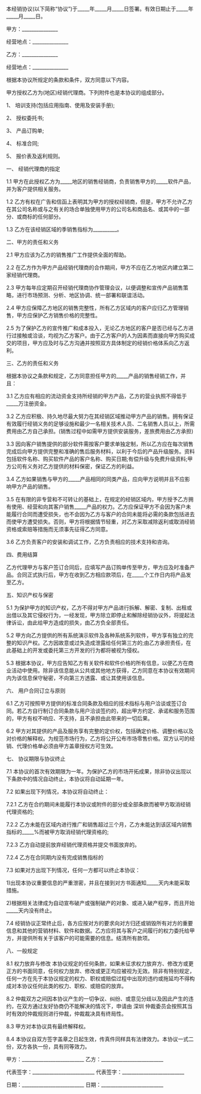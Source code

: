 
 


本经销协议(以下简称“协议”)于_____年_____月_____日签署。有效日期止于_____年_____月_____日。


甲方：_______________


经营地点：_______________


乙方：_______________


经营地点：_______________


根据本协议所规定的条款和条件，双方同意以下内容。


甲方授权乙方为(地区)经销代理商。下列附件也是本协议的组成部分。


1、 培训支持(包括应用指南、使用及安装手册);


2、 授权委托书;


3、 产品订购单;


4、 标准合同;


5、 报价表及返利规则。


一、 经销代理商的指定


1.1 甲方在此授权乙方为_____地区的销售经销商，负责销售甲方的_____软件产品，并为客户提供相关服务。


1.2 乙方有权在广告和信函上表明其为甲方的授权经销商，但是，甲方不允许乙方在其公司名称或与之有关的场合单独使用甲方的公司名和商品名、或其中的一部分、或商标的任何部分。


1.3 乙方在该经销区域的季销售指标为__________。


二、甲方的责任和义务


2.1 甲方应该为乙方的销售推广工作提供全面的帮助。


2.2 在乙方作为甲方产品经销代理商的合作期间，甲方不应在乙方地区内建立第二家经销代理商。


2.3 甲方每年应定期召开经销代理商协作管理会议，以便调整和宣传产品销售策略，进行市场预测、分析、地区协调、统一部署和联谊活动。


2.4 甲方应保障乙方地区的销售完整性，所有乙方区域内的客户应归乙方管理销售，甲方应保护乙方销售价格的完整性。


2.5 为了保护乙方的宣传推广和成本投入，无论乙方地区的客户是否已经与乙方进行过接触或洽谈，均视为乙方客户。由于乙方客户的人为因素而直接向甲方购买成交的项目，甲方应及时与乙方沟通并按照双方具体制定的经销价格体系向乙方返利。


三、乙方的责任和义务


根据本协议之条款和规定，乙方同意担任甲方的_____产品的销售经销工作，并且：


3.1 乙方应有相应的流动资金支持所经销的甲方产品，乙方的营业执照不得低于_____万注册资金。


3.2 乙方应积极、持久地尽最大努力在其经销区域推动甲方产品的销售。拥有保证有效履行经销义务的足够设施和最少一名相关技术人员、二名销售人员以上，所需费用由乙方自己承担。(销售过程中如需甲方提供安装服务，差旅费用由乙方承担)


3.3 因向客户销售提供的部分软件需按客户要求单独定制，所以乙方应在每次销售完成后向甲方提供完整和准确的售后服务材料，以利于今后的产品升级服务。资料包括软件名称、购买软件产品的客户名称、购买日期;有偿升级与免费升级资料;甲方公司有义务对乙方提供的材料保密，保证乙方的利益。


3.4 乙方如果销售与甲方的_____产品相同的同类产品，应向甲方说明并且不应影响甲方产品的销售。


3.5 在有限的非专营和不可转让的基础上，在规定的经销区域内，甲方授予乙方拥有使用、经营和向其客户销售_____产品的权力。乙方应保证甲方不会因为客户未能履行合同而遭受损失，也不会因为乙方与客户的合同未能将必需的条款包括进去而使甲方遭受损失。否则，甲方将根据情节轻重，对乙方采取减除返利或取消经销资格或索赔等措施而无须事先征得乙方同意。


3.6 乙方负责客户的安装和调试工作，乙方负责相应的技术支持和咨询。


四、费用结算


乙方代理甲方与客户签订合同后，应填写产品订购单传至甲方，甲方应及时准备产品。合同正式执行后，甲方在收到乙方相应款项后，在_____个工作日内将产品发至乙方。


五、知识产权与保密


5.1 为保护甲方的知识产权，乙方不得对甲方产品进行拆解、解密、复制、出租或出借以及其它侵权行为，一经发现，甲方除立即停止和解除经销协议外，将提起法律诉讼，由此给甲方造成的损失，由乙方负全部责任。


5.2 甲方向乙方提供的所有系统演示软件及各种系统系列软件，甲方享有独立的完整的知识产权。乙方因故意或过失造成泄露给任何第三方的;由乙方承担责任，在此基础上的开发或委托第三方开发的行为都将被视为侵权。


5.3 根据本协议，甲方应告知乙方有关软件和软件价格的所有信息，以便乙方在商业活动中使用。除非该信息能从公共或其他地方获得，乙方同意在本协议有效期间内为该信息保守秘密，不向第三方透露、或让其使用该信息。


六、 用户合同订立与原则


6.1 乙方可按照甲方提供的标准合同条款及相应的技术指标与用户洽谈或签订合同。若乙方自行制订合同条款与用户洽谈签约的，超出甲方约定、承诺和服务范围的，甲方有权不响应、不支持，且不承担由此带来的一切后果。


6.2 甲方对其提供的产品及服务享有完整的定价权，包括确定价格、调整价格以及对价格的解释权。为规范市场行为，乙方将公开公布市场零售价格。双方认可的经销、代理价格单必须由甲方盖章授权方可生效。


七、 协议期限与协议终止


7.1 本协议的首次有效期限为一年。为保护乙方的市场开拓成果，除非协议出现以下条款中的情况自动终止，本协议将自动延期一年。


7.2 如果出现下列情况，本协议将自动终止：


7.2.1 乙方在合约期间未能履行本协议或附件的部分或全部条款而被甲方取消经销代理资格的;


7.2.2 乙方未能在区域内进行推广和销售超过三个月，乙方未能达到该区域内销售指标的_____%而被甲方取消经销代理资格的;


7.2.3 乙方自动提前放弃经销代理资格并提交书面放弃的。


7.2.4 乙方在合同期内没有完成销售指标的


7.3 如果对方出现下列情况，任何一方都可以终止本协议：


1)出现本协议重要信息的严重泄密，并且在接到对方书面通知_____天内未能采取措施。


2)根据相关法律成为自动宣布破产或强制破产的对象、或进入破产程序，而且开始_____天内没有终止。


7.4 经销协议正常终止后，各方应按对方的要求向对方归还或销毁所有对方的重要信息和其他的营销材料、软件和数据。乙方应将其与客户之间履行的权力委托给甲方，并提供所有关于该客户的可能需要的信息。结清所有款项。


八、一般规定


8.1 权力放弃与修改 本协议规定的任何条款，如果未征求权力放弃方、修改方或更正方的书面同意，任何权力放弃、修改或更正均应被视为无效。除非有特别规定，任何一方在先于本协议规定的权力、职权或赔偿过程中出现的违约或拖延均不得构成对本协议任何此类的权力、职权、或赔偿的放弃。


8.2 仲裁双方之间因本协议产生的一切争议、纠纷、或意见分歧以及因此产生的违约，在双方通过友好协商仍不能解决的情况下，申请由
深圳
仲裁委员会按照其当时有效的仲裁规则进行仲裁，仲裁裁决具有终局性。


8.3 甲方对本协议具有最终解释权。


8.4 本协议自双方签字盖章之日起生效，传真件同样具有法律效力。本协议一式二份，双方各执一份，具有同等效力。


甲方：__________________________ 乙方：__________________________


代表签字：__________________________ 代表签字：__________________________


日期：__________________________ 日期：__________________________
 


 

 
 
 
 
 
  


  
 

  


  


  
 
 
 
 


